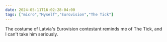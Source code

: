 ```yaml
---
date: 2024-05-11T16:02:28-04:00
tags: ["micro","Myself","Eurovision","The Tick"]
---
```

The costume of Latvia's Eurovision contestant reminds me of The Tick, and I can't take him seriously.